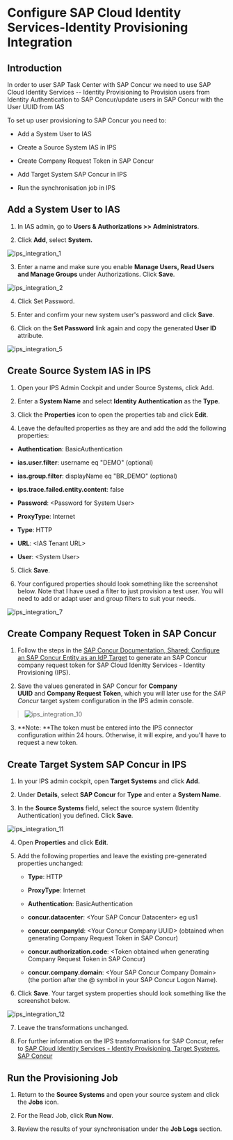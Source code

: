 # Configure SAP Cloud Identity Services-Identity Provisioning Integration

## Introduction

In order to user SAP Task Center with SAP Concur we need to use SAP
Cloud Identity Services -- Identity Provisioning to Provision users from
Identity Authentication to SAP Concur/update users in SAP Concur with
the User UUID from IAS

To set up user provisioning to SAP Concur you need to:

-   Add a System User to IAS

-   Create a Source System IAS in IPS

-   Create Company Request Token in SAP Concur

-   Add Target System SAP Concur in IPS

-   Run the synchronisation job in IPS

## Add a System User to IAS

1.  In IAS admin, go to **Users & Authorizations \>\> Administrators**.

2.  Click **Add**, select **System.**

![ips_integration_1](images/ips_integration_1.png)

3.  Enter a name and make sure you enable **Manage Users, Read Users and
    Manage Groups** under Authorizations. Click **Save**.

![ips_integration_2](images/ips_integration_2.png)

4.  Click Set Password.

5.  Enter and confirm your new system user's password and click
    **Save**.

6.  Click on the **Set Password** link again and copy the generated
    **User ID** attribute.

![ips_integration_5](images/ips_integration_5.png)

## Create Source System IAS in IPS

1.  Open your IPS Admin Cockpit and under Source Systems, click Add.

2.  Enter a **System Name** and select **Identity Authentication** as
    the **Type**.

3.  Click the **Properties** icon to open the properties tab and click
    **Edit**.

4.  Leave the defaulted properties as they are and add the add the
    following properties:

-   **Authentication**: BasicAuthentication

-   **ias.user.filter**: username eq \"DEMO\" (optional)

-   **ias.group.filter**:  displayName eq \"BR_DEMO\" (optional)

-   **ips.trace.failed.entity.content**: false

-   **Password**: \<Password for System User\>

-   **ProxyType**: Internet

-   **Type**: HTTP

-   **URL**:  \<IAS Tenant URL\>

-   **User**:  \<System User\>

5.  Click **Save**.

6.  Your configured properties should look something like the screenshot
    below. Note that I have used a filter to just provision a test
    user. You will need to add or adapt user and group filters to suit
    your needs.

![ips_integration_7](images/ips_integration_7.png)

## Create Company Request Token in SAP Concur

1.  Follow the steps in the [SAP Concur Documentation, Shared: Configure an
SAP Concur Entity as an
IdP Target](https://www.concurtraining.com/customers/tech_pubs/Docs/_Current/SG_Shr/Shr_SG_Concur_IdP_Target.pdf) to generate an SAP Concur company request token for SAP Cloud Idenitty Services - Identity Provisioning (IPS).

2.  Save the values generated in SAP Concur for **Company UUID** and **Company Request Token**, which you will later use for the *SAP Concur* target system configuration in the IPS admin console.

> ![ips_integration_10](images/ips_integration_10.png)

3.  **Note: **The token must be entered into the IPS connector
    configuration within 24 hours. Otherwise, it will expire, and
    you\'ll have to request a new token.

## Create Target System SAP Concur in IPS

1.  In your IPS admin cockpit, open **Target Systems** and click
    **Add**.

2.  Under **Details**, select **SAP Concur** for **Type** and enter a
    **System Name**.

3.  In the **Source Systems** field, select the source system (Identity
    Authentication) you defined. Click **Save**.

![ips_integration_11](images/ips_integration_11.png)

4.  Open **Properties** and click **Edit**.

5.  Add the following properties and leave the existing pre-generated
    properties unchanged:

    -   **Type**: HTTP

    -   **ProxyType**: Internet

    -   **Authentication**: BasicAuthentication

    -   **concur.datacenter**: \<Your SAP Concur Datacenter\> eg us1

    -   **concur.companyId**: \<Your Concur Company UUID\> (obtained when
        generating Company Request Token in SAP Concur)

    -   **concur.authorization.code**: \<Token obtained when generating
        Company Request Token in SAP Concur)

    -   **concur.company.domain**: \<Your SAP Concur Company Domain\> (the
        portion after the @ symbol in your SAP Concur Logon Name).

6.  Click **Save**. Your target system properties should look something
    like the screenshot below.

![ips_integration_12](images/ips_integration_12.png)

7.  Leave the transformations unchanged.
   
8.  For further information on the IPS transformations for SAP Concur, refer to [SAP Cloud Identity Services - Identity Provisioning, Target Systems, SAP Concur](https://help.sap.com/docs/IDENTITY_PROVISIONING/f48e822d6d484fa5ade7dda78b64d9f5/032fd80fd7de4e4992402637b77c1f2c.html)

## Run the Provisioning Job

1.  Return to the **Source Systems** and open your source system and
    click the **Jobs** icon.

2.  For the Read Job, click **Run Now**.

3.  Review the results of your synchronisation under the **Job Logs**
    section.

